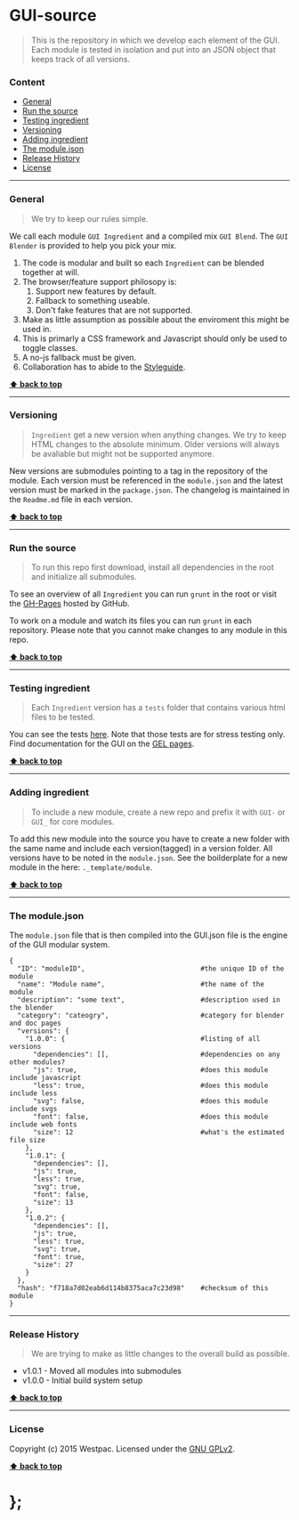 GUI-source
==========

> This is the repository in which we develop each element of the GUI.
> Each module is tested in isolation and put into an JSON object that keeps track of all versions.

### Content

* [General](#general)
* [Run the source](#run-the-source)
* [Testing ingredient](#testing-ingredient)
* [Versioning](#versioning)
* [Adding ingredient](#adding-ingredient)
* [The module.json](#the-module-json)
* [Release History](#release-history)
* [License](#license)


----------------------------------------------------------------------------------------------------------------------------------------------------------------


### General

> We try to keep our rules simple.

We call each module `GUI Ingredient` and a compiled mix `GUI Blend`. The `GUI Blender` is provided to help you pick your mix.

1. The code is modular and built so each `Ingredient` can be blended together at will.
1. The browser/feature support philosopy is:
	1. Support new features by default.
	1. Fallback to something useable.
	1. Don't fake features that are not supported.
1. Make as little assumption as possible about the enviroment this might be used in.
1. This is primarly a CSS framework and Javascript should only be used to toggle classes.
1. A no-js fallback must be given.
1. Collaboration has to abide to the [Styleguide](https://github.com/WestpacCXTeam/GUI-source/wiki/Styleguide).


**[⬆ back to top](#content)**


----------------------------------------------------------------------------------------------------------------------------------------------------------------


### Versioning

> `Ingredient` get a new version when anything changes. We try to keep HTML changes to the absolute minimum.
> Older versions will always be avaliable but might not be supported anymore.

New versions are submodules pointing to a tag in the repository of the module. Each version must be referenced in the `module.json` and the latest version
must be marked in the `package.json`. The changelog is maintained in the `Readme.md` file in each version.

**[⬆ back to top](#content)**


----------------------------------------------------------------------------------------------------------------------------------------------------------------


### Run the source

> To run this repo first download, install all dependencies in the root and initialize all submodules.

To see an overview of all `Ingredient` you can run `grunt` in the root or visit the [GH-Pages](http://WestpacCXTeam.github.io/GUI-source) hosted by GitHub.

To work on a module and watch its files you can run `grunt` in each repository. Please note that you cannot make changes to any module in this repo.

**[⬆ back to top](#content)**


----------------------------------------------------------------------------------------------------------------------------------------------------------------


### Testing ingredient

> Each `Ingredient` version has a `tests` folder that contains various html files to be tested.

You can see the tests [here](http://WestpacCXTeam.github.io/GUI-source). Note that those tests are for stress testing only. Find documentation for the GUI
on the [GEL pages](http://gel.westpacgroup.com.au/).


**[⬆ back to top](#content)**



----------------------------------------------------------------------------------------------------------------------------------------------------------------


### Adding ingredient

> To include a new module, create a new repo and prefix it with `GUI-` or `GUI_` for core modules.

To add this new module into the source you have to create a new folder with the same name and include each version(tagged) in a version folder. All versions
have to be noted in the `module.json`. See the boilderplate for a new module in the here: `._template/module`.

**[⬆ back to top](#content)**


----------------------------------------------------------------------------------------------------------------------------------------------------------------


### The module.json

The `module.json` file that is then compiled into the GUI.json file is the engine of the GUI modular system.

```shell
{
  "ID": "moduleID",                             #the unique ID of the module
  "name": "Module name",                        #the name of the module
  "description": "some text",                   #description used in the blender
  "category": "cateogry",                       #category for blender and doc pages
  "versions": {
    "1.0.0": {                                  #listing of all versions
      "dependencies": [],                       #dependencies on any other modules?
      "js": true,                               #does this module include javascript
      "less": true,                             #does this module include less
      "svg": false,                             #does this module include svgs
      "font": false,                            #does this module include web fonts
      "size": 12                                #what's the estimated file size
    },
    "1.0.1": {
      "dependencies": [],
      "js": true,
      "less": true,
      "svg": true,
      "font": false,
      "size": 13
    },
    "1.0.2": {
      "dependencies": [],
      "js": true,
      "less": true,
      "svg": true,
      "font": true,
      "size": 27
    }
  },
  "hash": "f718a7d02eab6d114b8375aca7c23d98"    #checksum of this module
}
```



----------------------------------------------------------------------------------------------------------------------------------------------------------------


### Release History

> We are trying to make as little changes to the overall build as possible.

* v1.0.1 - Moved all modules into submodules
* v1.0.0 - Initial build system setup

**[⬆ back to top](#content)**


----------------------------------------------------------------------------------------------------------------------------------------------------------------


### License

Copyright (c) 2015 Westpac. Licensed under the [GNU GPLv2](https://raw.githubusercontent.com/WestpacCXTeam/GUI-source/master/LICENSE).

**[⬆ back to top](#content)**

# };